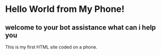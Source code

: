 <!DOCTYPE html>
<html>
  <head>
    <title>My Mobile bot</title>
  </head>
  <body>
    <h1>Hello World from My Phone!</h1>
    <h2>welcome to your bot assistance what can i help you</h2>
    <p>This is my first HTML site coded on a phone.</p>
  </body>
</html>
